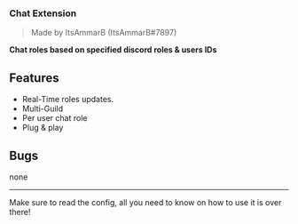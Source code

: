 ### Chat Extension 

> Made by ItsAmmarB (ItsAmmarB#7897)

<b> Chat roles based on specified discord roles & users IDs</b>

## Features
-   Real-Time roles updates.
-   Multi-Guild
-   Per user chat role
-   Plug & play

## Bugs

none

---

Make sure to read the config, all you need to know on how to use it is over there!
